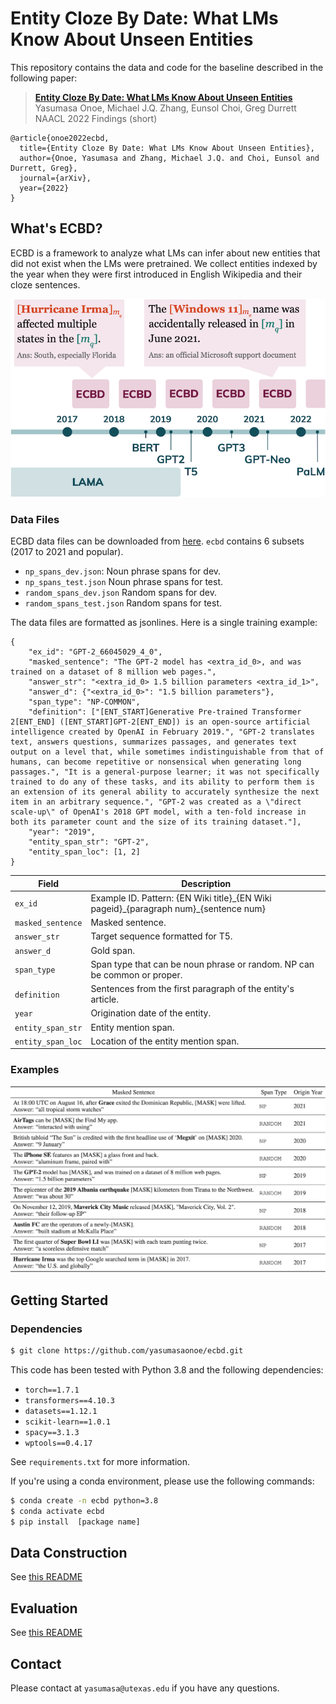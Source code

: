 # Entity Cloze By Date: What LMs Know About Unseen Entities

This repository contains the data and code for the baseline described in the following paper:

> [**Entity Cloze By Date: What LMs Know About Unseen Entities**](https://arxiv.org/pdf/2205.02832.pdf) <br/>
> Yasumasa Onoe, Michael J.Q. Zhang, Eunsol Choi, Greg Durrett<br/>
> NAACL 2022 Findings (short)
```
@article{onoe2022ecbd,
  title={Entity Cloze By Date: What LMs Know About Unseen Entities},
  author={Onoe, Yasumasa and Zhang, Michael J.Q. and Choi, Eunsol and Durrett, Greg},
  journal={arXiv},
  year={2022}
}
```

## What's ECBD?

ECBD is a framework to analyze what LMs can infer about new entities that did not exist when the LMs were pretrained.  We collect entities indexed by the year when they were first introduced in English Wikipedia and their cloze sentences.

![Exampls](./img/fig1.png)



### Data Files
ECBD data files can be downloaded from [here](https://utexas.box.com/s/3s8p16ogtvkua91vx1d9mpwftrko81dq). `ecbd` contains 6 subsets (2017 to 2021 and popular). 

- `np_spans_dev.json`: Noun phrase spans for dev.
- `np_spans_test.json` Noun phrase spans for test.
- `random_spans_dev.json` Random spans for dev.
- `random_spans_test.json` Random spans for test.

The data files are formatted as jsonlines. Here is a single training example:
```
{
    "ex_id": "GPT-2_66045029_4_0", 
    "masked_sentence": "The GPT-2 model has <extra_id_0>, and was trained on a dataset of 8 million web pages.", 
    "answer_str": "<extra_id_0> 1.5 billion parameters <extra_id_1>", 
    "answer_d": {"<extra_id_0>": "1.5 billion parameters"}, 
    "span_type": "NP-COMMON", 
    "definition": ["[ENT_START]Generative Pre-trained Transformer 2[ENT_END] ([ENT_START]GPT-2[ENT_END]) is an open-source artificial intelligence created by OpenAI in February 2019.", "GPT-2 translates text, answers questions, summarizes passages, and generates text output on a level that, while sometimes indistinguishable from that of humans, can become repetitive or nonsensical when generating long passages.", "It is a general-purpose learner; it was not specifically trained to do any of these tasks, and its ability to perform them is an extension of its general ability to accurately synthesize the next item in an arbitrary sequence.", "GPT-2 was created as a \"direct scale-up\" of OpenAI's 2018 GPT model, with a ten-fold increase in both its parameter count and the size of its training dataset."], 
    "year": "2019", 
    "entity_span_str": "GPT-2", 
    "entity_span_loc": [1, 2]
}
```

| Field                     | Description                                                                              |
|---------------------------|------------------------------------------------------------------------------------------|
| `ex_id`                   | Example ID. Pattern: {EN Wiki title}\_{EN Wiki pageid}\_{paragraph num}\_{sentence num}  |                                                                              |
| `masked_sentence`         | Masked sentence.                                                                         |
| `answer_str`              | Target sequence formatted for T5.                                                        |
| `answer_d`                | Gold span.                                                                               |
| `span_type`               | Span type that can be noun phrase or random. NP can be common or proper.                 |
| `definition`              | Sentences from the first paragraph of the entity's article.                              |
| `year`                    | Origination date of the entity.                                                          |
| `entity_span_str`         | Entity mention span.                                                                     |
| `entity_span_loc`         | Location of the entity mention span.                                                     |


### Examples

![Exampls](./img/table4.png)

## Getting Started 

### Dependencies

```bash
$ git clone https://github.com/yasumasaonoe/ecbd.git
```

This code has been tested with Python 3.8 and the following dependencies:

- `torch==1.7.1`
- `transformers==4.10.3`
- `datasets==1.12.1`
- `scikit-learn==1.0.1`
- `spacy==3.1.3`
- `wptools==0.4.17`

See `requirements.txt` for more information.

If you're using a conda environment, please use the following commands:

```bash
$ conda create -n ecbd python=3.8
$ conda activate ecbd
$ pip install  [package name]
```

## Data Construction

See [this README](data_construction/README.md) 

## Evaluation

See [this README](evaluation/README.md) 

## Contact 

Please contact at `yasumasa@utexas.edu` if you have any questions.
